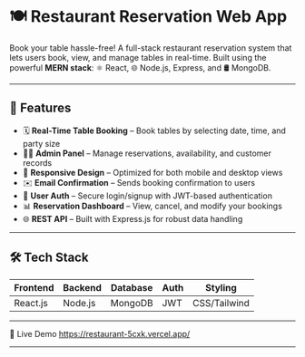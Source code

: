 # 🍽️ Restaurant Reservation Web App

Book your table hassle-free! A full-stack restaurant reservation system that lets users book, view, and manage tables in real-time. Built using the powerful **MERN stack**: ⚛️ React, 🌐 Node.js, Express, and 🛢️ MongoDB.

---

## 🚀 Features

- 🗓️ **Real-Time Table Booking** – Book tables by selecting date, time, and party size
- 🧑‍💼 **Admin Panel** – Manage reservations, availability, and customer records
- 📱 **Responsive Design** – Optimized for both mobile and desktop views
- ✉️ **Email Confirmation** – Sends booking confirmation to users
- 🔐 **User Auth** – Secure login/signup with JWT-based authentication
- 📊 **Reservation Dashboard** – View, cancel, and modify your bookings
- 🌐 **REST API** – Built with Express.js for robust data handling

---

## 🛠️ Tech Stack

| Frontend   | Backend    | Database | Auth   | Styling   |
|------------|------------|----------|--------|-----------|
| React.js   | Node.js    | MongoDB  | JWT    | CSS/Tailwind |

---

🚀 Live Demo
https://restaurant-5cxk.vercel.app/  

---

